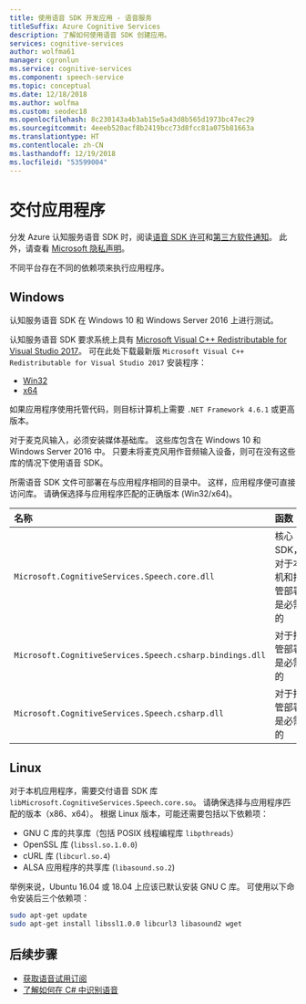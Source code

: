 ```yaml
---
title: 使用语音 SDK 开发应用 - 语音服务
titleSuffix: Azure Cognitive Services
description: 了解如何使用语音 SDK 创建应用。
services: cognitive-services
author: wolfma61
manager: cgronlun
ms.service: cognitive-services
ms.component: speech-service
ms.topic: conceptual
ms.date: 12/18/2018
ms.author: wolfma
ms.custom: seodec18
ms.openlocfilehash: 8c230143a4b3ab15e5a43d8b565d1973bc47ec29
ms.sourcegitcommit: 4eeeb520acf8b2419bcc73d8fcc81a075b81663a
ms.translationtype: HT
ms.contentlocale: zh-CN
ms.lasthandoff: 12/19/2018
ms.locfileid: "53599004"
---
```

# <a name="ship-an-application"></a>交付应用程序

分发 Azure 认知服务语音 SDK 时，阅读[语音 SDK 许可](https://aka.ms/csspeech/license201809)和[第三方软件通知](https://csspeechstorage.blob.core.windows.net/drop/1.0.0/ThirdPartyNotices.html)。 此外，请查看 [Microsoft 隐私声明](https://aka.ms/csspeech/privacy)。

不同平台存在不同的依赖项来执行应用程序。

## <a name="windows"></a>Windows

认知服务语音 SDK 在 Windows 10 和 Windows Server 2016 上进行测试。

认知服务语音 SDK 要求系统上具有 [Microsoft Visual C++ Redistributable for Visual Studio 2017](https://support.microsoft.com/help/2977003/the-latest-supported-visual-c-downloads)。 可在此处下载最新版 `Microsoft Visual C++ Redistributable for Visual Studio 2017` 安装程序：

- [Win32](https://aka.ms/vs/15/release/vc_redist.x86.exe)
- [x64](https://aka.ms/vs/15/release/vc_redist.x64.exe)

如果应用程序使用托管代码，则目标计算机上需要 `.NET Framework 4.6.1` 或更高版本。

对于麦克风输入，必须安装媒体基础库。 这些库包含在 Windows 10 和 Windows Server 2016 中。 只要未将麦克风用作音频输入设备，则可在没有这些库的情况下使用语音 SDK。

所需语音 SDK 文件可部署在与应用程序相同的目录中。 这样，应用程序便可直接访问库。 请确保选择与应用程序匹配的正确版本 (Win32/x64)。

| 名称 | 函数
|:-----|:----|
| `Microsoft.CognitiveServices.Speech.core.dll` | 核心 SDK，对于本机和托管部署是必需的
| `Microsoft.CognitiveServices.Speech.csharp.bindings.dll` | 对于托管部署是必需的
| `Microsoft.CognitiveServices.Speech.csharp.dll` | 对于托管部署是必需的

## <a name="linux"></a>Linux

对于本机应用程序，需要交付语音 SDK 库 `libMicrosoft.CognitiveServices.Speech.core.so`。
请确保选择与应用程序匹配的版本（x86、x64）。 根据 Linux 版本，可能还需要包括以下依赖项：

* GNU C 库的共享库（包括 POSIX 线程编程库 `libpthreads`）
* OpenSSL 库 (`libssl.so.1.0.0`)
* cURL 库 (`libcurl.so.4`)
* ALSA 应用程序的共享库 (`libasound.so.2`)

举例来说，Ubuntu 16.04 或 18.04 上应该已默认安装 GNU C 库。 可使用以下命令安装后三个依赖项：

```sh
sudo apt-get update
sudo apt-get install libssl1.0.0 libcurl3 libasound2 wget
```

## <a name="next-steps"></a>后续步骤

* [获取语音试用订阅](https://azure.microsoft.com/try/cognitive-services/)
* [了解如何在 C# 中识别语音](quickstart-csharp-dotnet-windows.md)

